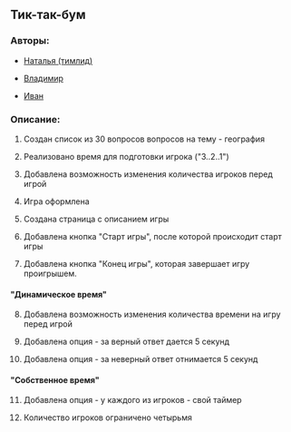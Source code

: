 ## Тик-так-бум

### Авторы:

* [Наталья (тимлид)](https://github.com/AlchyZaljer)

* [Владимир](https://github.com/vnkgd)

* [Иван](https://github.com/VanChester13)

### Описание:

1. Создан список из 30 вопросов вопросов на тему - география

2. Реализовано время для подготовки игрока ("3..2..1")

3. Добавлена возможность изменения количества игроков перед игрой

4. Игра оформлена

5. Создана страница с описанием игры

6. Добавлена кнопка "Старт игры", после которой происходит старт игры

7. Добавлена кнопка "Конец игры", которая завершает игру проигрышем.

#### "Динамическое время"

8. Добавлена возможность изменения количества времени на игру перед 
игрой

9. Добавлена опция - за верный ответ дается 5 секунд

10. Добавлена опция - за неверный ответ отнимается 5 секунд

#### "Собственное время"

11. Добавлена опция - у каждого из игроков - свой таймер 

12. Количество игроков ограничено четырьмя
